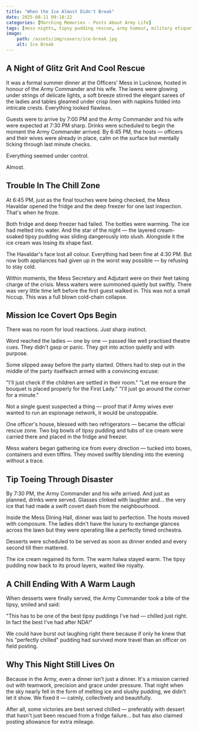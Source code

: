 ```yaml
---
title: "When the Ice Almost Didn't Break"
date: 2025-08-11 09:18:22
categories: [Marching Memories - Posts About Army Life]
tags: [mess nights, tipsy pudding rescue, army humour, military etiquette, officers mess evening]
image:
    path: /assets/img/covers/ice-break.jpg
    alt: Ice Break
---
```


## A Night of Glitz Grit And Cool Rescue

It was a formal summer dinner at the Officers' Mess in Lucknow, hosted in honour of the Army Commander and his wife. The lawns were glowing under strings of delicate lights, a soft breeze stirred the elegant sarees of the ladies and tables gleamed under crisp linen with napkins folded into intricate crests. Everything looked flawless.

Guests were to arrive by 7:00 PM and the Army Commander and his wife were expected at 7:30 PM sharp. Drinks were scheduled to begin the moment the Army Commander arrived. By 6:45 PM, the hosts — officers and their wives were already in place, calm on the surface but mentally ticking through last minute checks.

Everything seemed under control.

Almost.

## Trouble In The Chill Zone

At 6:45 PM, just as the final touches were being checked, the Mess Havaldar opened the fridge and the deep freezer for one last inspection. That's when he froze. 

Both fridge and deep freezer had failed. The bottles were warming. The ice had melted into water. And the star of the night — the layered cream-soaked tipsy pudding was sliding dangerously into slush. Alongside it the ice cream was losing its shape fast.

The Havaldar's face lost all colour. Everything had been fine at 4:30 PM. But now both appliances had given up in the worst way possible — by refusing to stay cold.

Within moments, the Mess Secretary and Adjutant were on their feet taking charge of the crisis. Mess waiters were summoned quietly but swiftly. There was very little time left before the first guest walked in. This was not a small hiccup. This was a full blown cold-chain collapse.

## Mission Ice Covert Ops Begin

There was no room for loud reactions. Just sharp instinct.

Word reached the ladies — one by one — passed like well practised theatre cues. They didn't gasp or panic. They got into action quietly and with purpose.

Some slipped away before the party started. Others had to step out in the middle of the party itselfeach armed with a convincing excuse:

"I'll just check if the children are settled in their room."
"Let me ensure the bouquet is placed properly for the First Lady."
"I'll just go around the corner for a minute."

Not a single guest suspected a thing — proof that if Army wives ever wanted to run an espionage network, it would be unstoppable.

One officer's house, blessed with two refrigerators — became the official rescue zone. Two big bowls of tipsy pudding and tubs of ice cream were carried there and placed in the fridge and freezer.

Mess waiters began gathering ice from every direction — tucked into boxes, containers and even tiffins. They moved swiftly blending into the evening without a trace.

## Tip Toeing Through Disaster

By 7:30 PM, the Army Commander and his wife arrived. And just as planned, drinks were served. Glasses clinked with laughter and… the very ice that had made a swift covert dash from the neighbourhood.

Inside the Mess Dining Hall, dinner was laid to perfection. The hosts moved with composure. The ladies didn't have the luxury to exchange glances across the lawn but they were operating like a perfectly timed orchestra.

Desserts were scheduled to be served as soon as dinner ended and every second till then mattered.

The ice cream regained its form. The warm halwa stayed warm. The tipsy pudding now back to its proud layers, waited like royalty.

## A Chill Ending With A Warm Laugh

When desserts were finally served, the Army Commander took a bite of the tipsy, smiled and said:

"This has to be one of the best tipsy puddings I've had — chilled just right. In fact the best I've had after NDA!"

We could have burst out laughing right there because if only he knew that his "perfectly chilled" pudding had survived more travel than an officer on field posting.

## Why This Night Still Lives On

Because in the Army, even a dinner isn't just a dinner. It's a mission carried out with teamwork, precision and grace under pressure. That night when the sky nearly fell in the form of melting ice and slushy pudding, we didn't let it show. We fixed it — calmly, collectively and beautifully.

After all, some victories are best served chilled — preferably with dessert that hasn't just been rescued from a fridge failure… but has also claimed posting allowance for extra mileage.
